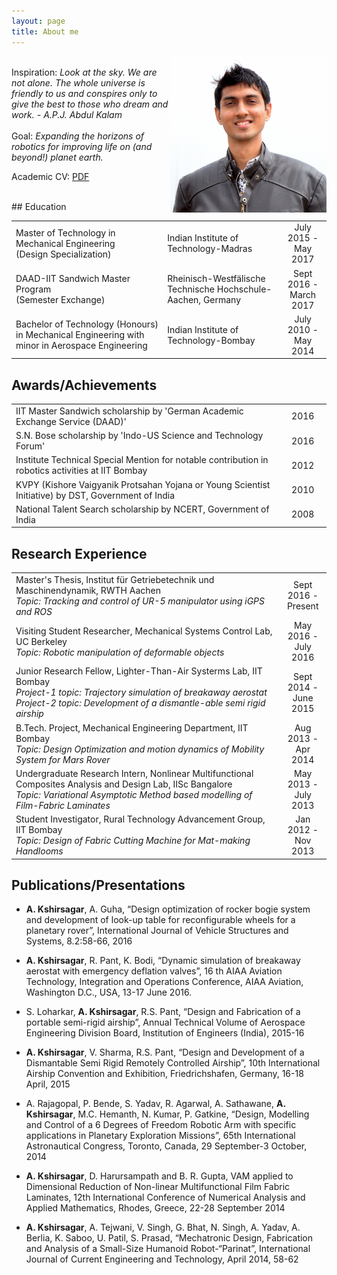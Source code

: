 ```yaml
---
layout: page
title: About me
---
```

<p>
<img src="/public/me.JPG" alt="Me" style="width:250px;height:250px;" align="right">
<br>
Inspiration:<em> Look at the sky. We are not alone. The whole universe is friendly to us and conspires only to give the best to those who dream and work. - A.P.J. Abdul Kalam</em>
<br><br>
Goal: <em> Expanding the horizons of robotics for improving life on (and beyond!) planet earth. </em>
<br>


Academic CV: <a href="/public/alap_kshirsagar_CV.pdf"> PDF </a>
</p>
<br>
## Education
<table>
 <tr>
   <td>Master of Technology in Mechanical Engineering <br>(Design Specialization) </td>
   <td>Indian Institute of Technology-Madras</td>
   <td width="15%" align="center">July 2015 - <br> May 2017 </td>
 </tr>
 <tr>
   <td>DAAD-IIT Sandwich Master Program <br >(Semester Exchange)</td>
   <td>Rheinisch-Westfälische Technische Hochschule-Aachen, Germany</td>
   <td align="center">Sept 2016 - <br>March 2017 </td>
 </tr>
 <tr>
   <td>Bachelor of Technology (Honours) in Mechanical Engineering with minor in Aerospace Engineering</td>
   <td>Indian Institute of Technology-Bombay</td>
   <td align="center">July 2010 - <br> May 2014 </td>
 </tr>
</table>

## Awards/Achievements
<table>
 <tr>
   <td>IIT Master Sandwich scholarship by 'German Academic Exchange Service (DAAD)' </td>
   <td width="15%" align="center">2016</td>
 </tr>
 <tr>
   <td>S.N. Bose scholarship by 'Indo-US Science and Technology Forum'</td>
   <td align="center">2016</td>
 </tr>
 <tr>
   <td>Institute Technical Special Mention for notable contribution in robotics activities at IIT Bombay</td>
   <td align="center">2012 </td>
 </tr>
 <tr>
   <td>KVPY (Kishore Vaigyanik Protsahan Yojana or Young Scientist Initiative) by DST, Government of India</td>
   <td align="center">2010 </td>
 </tr>
 <tr>
   <td>National Talent Search scholarship by NCERT, Government of India</td>
   <td align="center">2008 </td>
 </tr>
</table>


## Research Experience
<table>
 <tr>
   <td>Master's Thesis, Institut für Getriebetechnik und Maschinendynamik, RWTH Aachen <br><em> Topic: Tracking and control of UR-5 manipulator using iGPS and ROS </em> </td>
   <td width="15%" align="center">Sept 2016 - <br>Present</td>
 </tr>
 <tr>
   <td>Visiting Student Researcher, Mechanical Systems Control Lab, UC Berkeley <br><em> Topic: Robotic manipulation of deformable objects </em></td>
   <td align="center">May 2016 - <br>July 2016</td>
 </tr>
 <tr>
   <td>Junior Research Fellow, Lighter-Than-Air Systerms Lab, IIT Bombay <br><em> Project-1 topic: Trajectory simulation of breakaway aerostat </em>
   <br><em> Project-2 topic: Development of a dismantle-able semi rigid airship </em></td>
   <td align="center">Sept 2014 - <br>June 2015 </td>
 </tr>
 <tr>
   <td>B.Tech. Project, Mechanical Engineering Department, IIT Bombay <br><em> Topic: Design Optimization and motion dynamics of Mobility System for Mars Rover </em></td>
   <td align="center">Aug 2013 - <br>Apr 2014 </td>
 </tr>
 <tr>
   <td>Undergraduate Research Intern, Nonlinear Multifunctional Composites Analysis and Design Lab, IISc Bangalore <br><em> Topic: Variational Asymptotic Method based modelling of Film-Fabric Laminates </em></td>
   <td align="center">May 2013 - <br>July 2013 </td>
 </tr>
 <tr>
   <td>Student Investigator, Rural Technology Advancement Group, IIT Bombay<br><em> Topic: Design of Fabric Cutting Machine for Mat-making Handlooms </em></td>
   <td align="center">Jan 2012 - <br>Nov 2013 </td>
 </tr>
</table>


## Publications/Presentations
* <b>A. Kshirsagar</b>, A. Guha, “Design optimization of rocker bogie system and development of look-up table for reconfigurable wheels for a planetary rover”, International Journal of Vehicle Structures and Systems, 8.2:58-66, 2016

* <b>A. Kshirsagar</b>, R. Pant, K. Bodi, “Dynamic simulation of breakaway aerostat with emergency deflation valves”, 16 th AIAA Aviation Technology, Integration and Operations Conference, AIAA Aviation, Washington D.C., USA, 13-17 June 2016.

* S. Loharkar, <b>A. Kshirsagar</b>, R.S. Pant, “Design and Fabrication of a portable semi-rigid airship”, Annual Technical Volume of Aerospace Engineering Division Board, Institution of Engineers (India), 2015-16

* <b>A. Kshirsagar</b>, V. Sharma, R.S. Pant, “Design and Development of a Dismantable Semi Rigid Remotely Controlled Airship”, 10th International Airship Convention and Exhibition, Friedrichshafen, Germany, 16-18 April, 2015

* A. Rajagopal, P. Bende, S. Yadav, R. Agarwal, A. Sathawane, <b>A. Kshirsagar</b>, M.C. Hemanth, N. Kumar, P. Gatkine, “Design, Modelling and Control of a 6 Degrees of Freedom Robotic Arm with specific applications in Planetary Exploration Missions”, 65th International Astronautical Congress, Toronto, Canada, 29 September-3 October, 2014

* <b>A. Kshirsagar</b>, D. Harursampath and B. R. Gupta, VAM applied to Dimensional Reduction of Non-linear Multifunctional Film Fabric Laminates, 12th International Conference of Numerical Analysis and Applied Mathematics, Rhodes, Greece, 22-28 September 2014

* <b>A. Kshirsagar</b>, A. Tejwani, V. Singh, G. Bhat, N. Singh, A. Yadav, A. Berlia, K. Saboo, U. Patil, S. Prasad, “Mechatronic Design, Fabrication and Analysis of a Small-Size Humanoid Robot-“Parinat”, International Journal of Current Engineering and Technology, April 2014, 58-62


<!--
<p class="message">
  Hey there! This page is included as an example. Feel free to customize it for your own use upon downloading. Carry on!
</p>

In the novel, *The Strange Case of Dr. Jeykll and Mr. Hyde*, Mr. Poole is Dr. Jekyll's virtuous and loyal butler. Similarly, Poole is an upstanding and effective butler that helps you build Jekyll themes. It's made by [@mdo](https://twitter.com/mdo).

There are currently two themes built on Poole:

* [Hyde](http://hyde.getpoole.com)
* [Lanyon](http://lanyon.getpoole.com)

Learn more and contribute on [GitHub](https://github.com/poole).

## Setup

Some fun facts about the setup of this project include:

* Built for [Jekyll](http://jekyllrb.com)
* Developed on GitHub and hosted for free on [GitHub Pages](https://pages.github.com)
* Coded with [Sublime Text 2](http://sublimetext.com), an amazing code editor
* Designed and developed while listening to music like [Blood Bros Trilogy](https://soundcloud.com/maddecent/sets/blood-bros-series)

Have questions or suggestions? Feel free to [open an issue on GitHub](https://github.com/poole/issues/new) or [ask me on Twitter](https://twitter.com/mdo).

Thanks for reading!
-->
